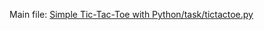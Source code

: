 Main file: [Simple Tic-Tac-Toe with Python/task/tictactoe.py](https://github.com/grapte/Hyperskill-Simple.Tic-Tac-Toe.with.Python/blob/main/Simple%20Tic-Tac-Toe%20with%20Python/task/tictactoe.py)

